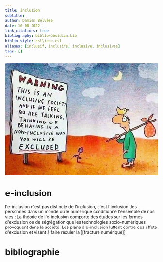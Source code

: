 ```yaml
---
title: inclusion
subtitle:
author: Damien Belvèze
date: 10-08-2022
link_citations: true
bibliography: biblio/Obsidian.bib
biblio_style: csl\ieee.csl
aliases: [inclusif, inclusifs, inclusive, inclusives]
tags: []
---
```


![](images/inclusif.jpg)


# e-inclusion 

l'e-inclusion n'est pas distincte de l'inclusion, c'est l'inclusion des personnes dans un monde où le numérique conditionne l'ensemble de nos vies : 
La théorie de l'e-inclusion comporte des études sur les formes d'exclusion ou de ségrégation que les technologies socio-numériques provoquent dans la société. Les plans d'e-inclusion luttent contre ces effets d'exclusion et visent à faire reculer la [[fracture numérique]]





# bibliographie

